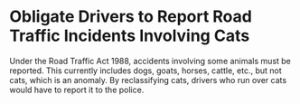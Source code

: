 Obligate Drivers to Report Road Traffic Incidents Involving Cats
================================================================

Under the Road Traffic Act 1988, accidents involving some animals must 
be reported. This currently includes dogs, goats, horses, cattle, etc., 
but not cats, which is an anomaly. By reclassifying cats, drivers who 
run over cats would have to report it to the police. 